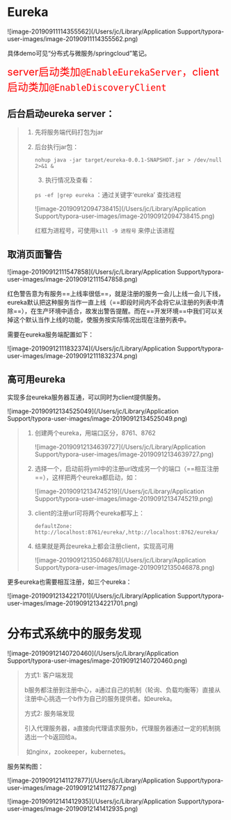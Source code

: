 # Eureka



![image-20190911114355562](/Users/jc/Library/Application Support/typora-user-images/image-20190911114355562.png)



具体demo可见“分布式与微服务/springcloud”笔记。

<font color='red' size = 5>server启动类加`@EnableEurekaServer`，client启动类加`@EnableDiscoveryClient`</font>

## 后台启动eureka server：

>   1. 先将服务端代码打包为jar
>
>   2. 后台执行jar包：
>
>      `nohup java -jar target/eureka-0.0.1-SNAPSHOT.jar > /dev/null 2>&1 &`
>
> 		3. 执行情况及查看：
>
>      `ps -ef |grep eureka` ：通过关键字‘eureka’ 查找进程
>
>      ![image-20190912094738415](/Users/jc/Library/Application Support/typora-user-images/image-20190912094738415.png)
>
>      红框为进程号，可使用`kill -9 进程号` 来停止该进程



## 取消页面警告

![image-20190912111547858](/Users/jc/Library/Application Support/typora-user-images/image-20190912111547858.png)

红色警告意为有服务==上线率很低==，就是注册的服务一会儿上线一会儿下线，eureka默认把这种服务当作一直上线（==即段时间内不会将它从注册的列表中清除==），在生产环境中适合，故发出警告提醒。而在==开发环境==中我们可以关掉这个默认当作上线的功能，使服务按实际情况出现在注册列表中。

需要在eureka服务端配置如下：



![image-20190912111832374](/Users/jc/Library/Application Support/typora-user-images/image-20190912111832374.png)









## 高可用eureka

实现多台eureka服务器互通，可以同时为client提供服务。



![image-20190912134525049](/Users/jc/Library/Application Support/typora-user-images/image-20190912134525049.png)



> 1. 创建两个eureka，用端口区分，8761、8762
>
>    ![image-20190912134639727](/Users/jc/Library/Application Support/typora-user-images/image-20190912134639727.png)
>
> 2. 选择一个，启动前将yml中的注册url改成另一个的端口（==相互注册==），这样把两个eureka都启动，如：
>
>    ![image-20190912134745219](/Users/jc/Library/Application Support/typora-user-images/image-20190912134745219.png)
>
> 3. client的注册url可将两个eureka都写上：
>
>    `defaultZone: http://localhost:8761/eureka/,http://localhost:8762/eureka/`
>
> 4. 结果就是两台eureka上都会注册client，实现高可用
>
>    ![image-20190912135046878](/Users/jc/Library/Application Support/typora-user-images/image-20190912135046878.png)



更多eureka也需要相互注册，如三个eureka：

![image-20190912134221701](/Users/jc/Library/Application Support/typora-user-images/image-20190912134221701.png)





# 分布式系统中的服务发现



![image-20190912140720460](/Users/jc/Library/Application Support/typora-user-images/image-20190912140720460.png)

> 方式1: 客户端发现
>
> ​		b服务都注册到注册中心，a通过自己的机制（轮询、负载均衡等）直接从注册中心挑选一个b作为自己的服务提供者。如eureka。
>
> 方式2: 服务端发现
>
> ​		引入代理服务器，a直接向代理请求服务b，代理服务器通过一定的机制挑选出一个b返回给a。
>
> ​		如nginx，zookeeper，kubernetes。



服务架构图：

![image-20190912141127877](/Users/jc/Library/Application Support/typora-user-images/image-20190912141127877.png)



![image-20190912141412935](/Users/jc/Library/Application Support/typora-user-images/image-20190912141412935.png)

